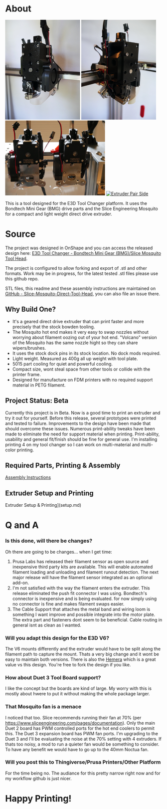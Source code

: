 # About

<a href="images/extruder-front.jpg"><img alt="Extruder Front" height="320" src="images/small/extruder-front.jpg"/></a>
<a href="images/extruder-left.jpg"><img alt="Extruder Left" height="320" src="images/small/extruder-left.jpg"/></a>
<a href="images/extruder-pair-back.jpg"><img alt="Extruder Pair Back" width="320" src="images/small/extruder-pair-back.jpg"/></a>
<a href="images/extruder-pair-left.jpg"><img alt="Extruder Pair Side" width="320" src="images/small/extruder-pair-left.jpg"/></a>

This is a tool designed for the E3D Tool Changer platform. It uses the Bondtech Mini Gear (BMG) drive parts and the Slice Engineering Mosquito for a compact and light weight direct drive extruder.

# Source

The project was designed in OnShape and you can access the released design here: [E3D Tool Changer - Bondtech Mini Gear (BMG)/Slice Mosquito Tool Head](https://cad.onshape.com/documents/296b560eee7721bd4ef989d0/w/90142d42ff99dde68f53c17c/e/d21c095bd78c720c7f814c17). 

The project is configured to allow forking and export of .stl and other formats. Work may be in progress, for the latest tested .stl files please use this github repo.

STL files, this readme and these assembly instructions are maintained on [GitHub - Slice-Mosquito-Direct-Tool-Head](https://github.com/garethky/Slice-Mosquito-Direct-Tool-Head), you can also file an issue there.

## Why Build One?
* It's a geared direct drive extruder that can print faster and more precisely that the stock bowden tooling.
* The Mosquito hot end makes it very easy to swap nozzles without worrying about filament oozing out of your hot end. "Volcano" version of the Mosquito has the same nozzle hight so they can share wipers/brushes.
* It uses the stock dock pins in its stock location. No dock mods required.
* Light weight. Measured as 400g all up weight with tool plate.
* 5015 part cooling for quiet and powerful cooling.
* Compact size, wont steal space from other tools or collide with the printer frame.
* Designed for manufacture on FDM printers with no required support material in PETG filament.

## Project Status: Beta
Currently this project is in Beta. Now is a good time to print an extruder and try it out for yourself. Before this release, several prototypes were printed and tested to failure. Improvements to the design have been made that should overcome these issues. Numerous print-ability tweaks have been made to eliminate the need for support material when printing. Print-ability, usability and general fit/finish should be fine for general use. I'm installing printing 4 on my tool changer so I can work on multi-material and multi-color printing.

## Required Parts, Printing & Assembly
[Assembly Instructions](assembly-instructions.md)

## Extruder Setup and Printing
Extruder Setup & Printing](setup.md)

# Q and A

### Is this done, will there be changes?

Oh there are going to be changes... when I get time:
1. Prusa Labs has released their filament sensor as open source and inexpensive third party kits are available. This will enable automated filament loading and unloading and filament runout detection. The next major release will have the filament sensor integrated as an optional add-on.
2. I'm not satisfied with the way the filament enters the extruder. This release eliminated the push fit connector I was using. Bondtech's connector is inexpensive and is being evaluated. for now simply using no connector is fine and makes filament swaps easier.
3. The Cable Support that attaches the metal band and wiring loom is something I want improve and possible integrate into the motor plate. The extra part and fasteners dont seem to be beneficial. Cable routing in general isnt as clean as I wanted.

### Will you adapt this design for the E3D V6?

The V6 mounts differently and the extruder would have to be split along the filament path to capture the mount. Thats a very big change and it wont be easy to maintain both versions. There is also the [Hemera](https://e3d-online.com/e3d-hemera-175-kit) which is a great value vs this design. You're free to fork the design if you like.

### How about Duet 3 Tool Board support?

I like the concept but the boards are kind of large. My worry with this is mostly about hwere to put it without making the whole package larger.

### That Mosquito fan is a menace

I noticed that too. Slice recommends running their fan at 70% (per https://www.sliceengineering.com/pages/documentation). Only the main Duet 2 board has PWM controlled ports for the hot end coolers to permit this. The Duet 3 expansion board has PWM fan ports. I'm upgrading to the Duet 3 and I'll be evaluating the noise at the 70% setting with 4 extruders. If thats too noisy, a mod to run a quieter fan would be something to consider. To have any benefit we would have to go up to the 40mm Noctua fan.

### Will you post this to Thingiverse/Prusa Printers/Other Platform

For the time being no. The audiance for this pretty narrow right now and for my workflow github is just nicer.

# Happy Printing!
